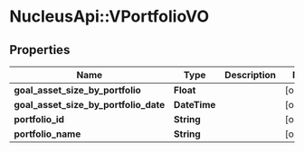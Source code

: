 # NucleusApi::VPortfolioVO

## Properties
Name | Type | Description | Notes
------------ | ------------- | ------------- | -------------
**goal_asset_size_by_portfolio** | **Float** |  | [optional] 
**goal_asset_size_by_portfolio_date** | **DateTime** |  | [optional] 
**portfolio_id** | **String** |  | [optional] 
**portfolio_name** | **String** |  | [optional] 


